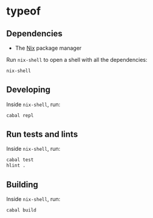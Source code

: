 # typeof

## Dependencies

- The [Nix] package manager

Run `nix-shell` to open a shell with all the dependencies:

``` bash
nix-shell
```

## Developing

Inside `nix-shell`, run:

``` bash
cabal repl
```

## Run tests and lints

Inside `nix-shell`, run:

``` bash
cabal test
hlint .
```

## Building

Inside `nix-shell`, run:

``` bash
cabal build
```

[Nix]: https://nixos.org/
